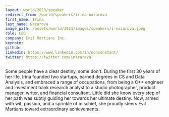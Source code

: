 ```yaml
---
layout: world/2023/speaker
redirect_from: /world/speakers/irina-nazarova
first_name: Irina
last_name: Nazarova
image_path: /assets/world/2023/images/speakers/i-nazarova.jpeg
role: CEO
company: Evil Martians Inc.
keynote:
github:
linkedin: https://www.linkedin.com/in/nonconstant/
twitter: https://twitter.com/inazarova
---
```


Some people have a clear destiny, some don't. During the first 30 years of her life, Irina founded two startups, earned degrees in CS and Data Analysis, and embraced a range of occupations, from being a C++ engineer and investment bank research analyst to a studio photographer, product manager, writer, and financial consultant. Little did she know every step of her path was subtly guiding her towards her ultimate destiny. Now, armed with wit, passion, and a sprinkle of mischief, she proudly steers Evil Martians toward extraordinary achievements.

